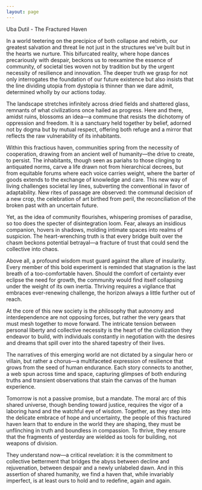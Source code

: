 ```yaml
---
layout: page
---
```

Uba Dutil - The Fractured Haven

In a world teetering on the precipice of both collapse and rebirth, our greatest salvation and threat lie not just in the structures we've built but in the hearts we nurture. This bifurcated reality, where hope dances precariously with despair, beckons us to reexamine the essence of community, of societal ties woven not by tradition but by the urgent necessity of resilience and innovation. The deeper truth we grasp for not only interrogates the foundation of our future existence but also insists that the line dividing utopia from dystopia is thinner than we dare admit, determined wholly by our actions today.

The landscape stretches infinitely across dried fields and shattered glass, remnants of what civilizations once hailed as progress. Here and there, amidst ruins, blossoms an idea—a commune that resists the dichotomy of oppression and freedom. It is a sanctuary held together by belief, adorned not by dogma but by mutual respect, offering both refuge and a mirror that reflects the raw vulnerability of its inhabitants.

Within this fractious haven, communities spring from the necessity of cooperation, drawing from an ancient well of humanity—the drive to create, to persist. The inhabitants, though seen as pariahs to those clinging to antiquated norms, carve a life drawn not from hierarchical decrees, but from equitable forums where each voice carries weight, where the barter of goods extends to the exchange of knowledge and care. This new way of living challenges societal ley lines, subverting the conventional in favor of adaptability. New rites of passage are observed: the communal decision of a new crop, the celebration of art birthed from peril, the reconciliation of the broken past with an uncertain future.

Yet, as the idea of community flourishes, whispering promises of paradise, so too does the specter of disintegration loom. Fear, always an insidious companion, hovers in shadows, molding intimate spaces into realms of suspicion. The heart-wrenching truth is that every bridge built over the chasm beckons potential betrayal—a fracture of trust that could send the collective into chaos.

Above all, a profound wisdom must guard against the allure of insularity. Every member of this bold experiment is reminded that stagnation is the last breath of a too-comfortable haven. Should the comfort of certainty ever eclipse the need for growth, the community would find itself collapsing under the weight of its own inertia. Thriving requires a vigilance that embraces ever-renewing challenge, the horizon always a little further out of reach.

At the core of this new society is the philosophy that autonomy and interdependence are not opposing forces, but rather the very gears that must mesh together to move forward. The intricate tension between personal liberty and collective necessity is the heart of the civilization they endeavor to build, with individuals constantly in negotiation with the desires and dreams that spill over into the shared tapestry of their lives.

The narratives of this emerging world are not dictated by a singular hero or villain, but rather a chorus—a multifaceted expression of resilience that grows from the seed of human endurance. Each story connects to another, a web spun across time and space, capturing glimpses of both enduring truths and transient observations that stain the canvas of the human experience.

Tomorrow is not a passive promise, but a mandate. The moral arc of this shared universe, though bending toward justice, requires the vigor of a laboring hand and the watchful eye of wisdom. Together, as they step into the delicate embrace of hope and uncertainty, the people of this fractured haven learn that to endure in the world they are shaping, they must be unflinching in truth and boundless in compassion. To thrive, they ensure that the fragments of yesterday are wielded as tools for building, not weapons of division.

They understand now—a critical revelation: it is the commitment to collective betterment that bridges the abyss between decline and rejuvenation, between despair and a newly unlabeled dawn. And in this assertion of shared humanity, we find a haven that, while invariably imperfect, is at least ours to hold and to redefine, again and again.